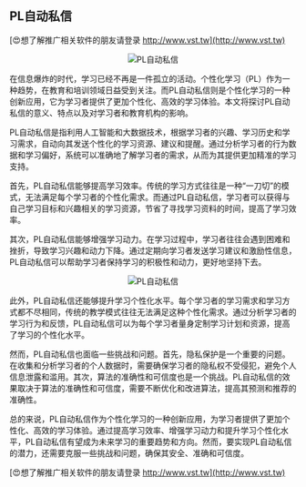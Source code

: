 ## **PL自动私信**

[😍想了解推广相关软件的朋友请登录 http://www.vst.tw](http://www.vst.tw)

 <center><img src="https://vst.tw/MP4/tuiguang/png/5.png" alt="PL自动私信"></center>

在信息爆炸的时代，学习已经不再是一件孤立的活动。个性化学习（PL）作为一种趋势，在教育和培训领域日益受到关注。而PL自动私信则是个性化学习的一种创新应用，它为学习者提供了更加个性化、高效的学习体验。本文将探讨PL自动私信的意义、特点以及对学习者和教育机构的影响。

PL自动私信是指利用人工智能和大数据技术，根据学习者的兴趣、学习历史和学习需求，自动向其发送个性化的学习资源、建议和提醒。通过分析学习者的行为数据和学习偏好，系统可以准确地了解学习者的需求，从而为其提供更加精准的学习支持。

首先，PL自动私信能够提高学习效率。传统的学习方式往往是一种“一刀切”的模式，无法满足每个学习者的个性化需求。而通过PL自动私信，学习者可以获得与自己学习目标和兴趣相关的学习资源，节省了寻找学习资料的时间，提高了学习效率。

其次，PL自动私信能够增强学习动力。在学习过程中，学习者往往会遇到困难和挫折，导致学习兴趣和动力下降。通过定期向学习者发送学习建议和激励性信息，PL自动私信可以帮助学习者保持学习的积极性和动力，更好地坚持下去。

 <center><img src="https://vst.tw/MP4/tuiguang/png/6.png" alt="PL自动私信"></center>

此外，PL自动私信还能够提升学习个性化水平。每个学习者的学习需求和学习方式都不尽相同，传统的教学模式往往无法满足这种个性化需求。通过分析学习者的学习行为和反馈，PL自动私信可以为每个学习者量身定制学习计划和资源，提高了学习的个性化水平。

然而，PL自动私信也面临一些挑战和问题。首先，隐私保护是一个重要的问题。在收集和分析学习者的个人数据时，需要确保学习者的隐私权不受侵犯，避免个人信息泄露和滥用。其次，算法的准确性和可信度也是一个挑战。PL自动私信的效果取决于算法的准确性和可信度，需要不断优化和改进算法，提高其预测和推荐的准确性。

总的来说，PL自动私信作为个性化学习的一种创新应用，为学习者提供了更加个性化、高效的学习体验。通过提高学习效率、增强学习动力和提升学习个性化水平，PL自动私信有望成为未来学习的重要趋势和方向。然而，要实现PL自动私信的潜力，还需要克服一些挑战和问题，确保其安全、准确和可信度。

[😍想了解推广相关软件的朋友请登录 http://www.vst.tw](http://www.vst.tw)



